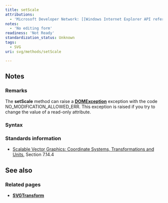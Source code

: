 ```yaml
---
title: setScale
attributions:
  - 'Microsoft Developer Network: [[Windows Internet Explorer API reference](http://msdn.microsoft.com/en-us/library/ie/hh828809%28v=vs.85%29.aspx) Article]'
notes:
  - 'No editing form'
readiness: 'Not Ready'
standardization_status: Unknown
tags:
  - SVG
uri: svg/methods/setScale

---
```

## Notes

### Remarks

The **setScale** method can raise a [**DOMException**](/dom/DOMException) exception with the code NO\_MODIFICATION\_ALLOWED\_ERR. This exception is raised if you try to change the value of a read-only attribute.

### Syntax

### Standards information

-   [Scalable Vector Graphics: Coordinate Systems, Transformations and Units](http://go.microsoft.com/fwlink/p/?linkid=204735), Section 7.14.4

## See also

### Related pages

-   [**SVGTransform**](/svg/objects/SVGTransform)
